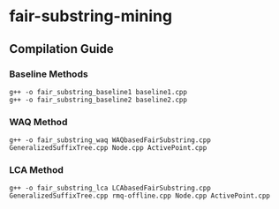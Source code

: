 # fair-substring-mining
## Compilation Guide
### Baseline Methods
```
g++ -o fair_substring_baseline1 baseline1.cpp
g++ -o fair_substring_baseline2 baseline2.cpp
```

### WAQ Method
```
g++ -o fair_substring_waq WAQbasedFairSubstring.cpp GeneralizedSuffixTree.cpp Node.cpp ActivePoint.cpp
```

### LCA Method
```
g++ -o fair_substring_lca LCAbasedFairSubstring.cpp GeneralizedSuffixTree.cpp rmq-offline.cpp Node.cpp ActivePoint.cpp
```
